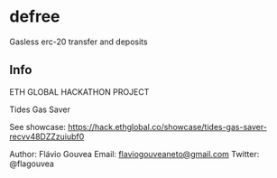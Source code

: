 # defree
Gasless erc-20 transfer and deposits

## Info

ETH GLOBAL HACKATHON PROJECT

Tides Gas Saver

See showcase: https://hack.ethglobal.co/showcase/tides-gas-saver-recvv48DZZzuiubf0

Author: Flávio Gouvea 
Email: flaviogouveaneto@gmail.com 
Twitter: @flagouvea
